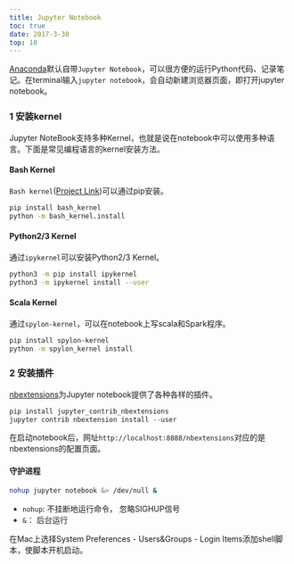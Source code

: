 ```yaml
---
title: Jupyter Notebook
toc: true
date: 2017-3-30
top: 10
---
```


[Anaconda](../Python/Python配置.md)默认自带`Jupyter Notebook`，可以很方便的运行Python代码、记录笔记。在terminal输入`jupyter notebook`，会自动新建浏览器页面，即打开jupyter notebook。


### 1 安装kernel

Jupyter NoteBook支持多种Kernel，也就是说在notebook中可以使用多种语言。下面是常见编程语言的kernel安装方法。


#### Bash Kernel

`Bash kernel`([Project Link](https://github.com/takluyver/bash_kernel))可以通过pip安装。

```bash
pip install bash_kernel
python -m bash_kernel.install
```

#### Python2/3 Kernel

通过`ipykernel`可以安装Python2/3 Kernel。

```bash
python3 -m pip install ipykernel
python3 -m ipykernel install --user
```

#### Scala Kernel

通过`spylon-kernel`，可以在notebook上写scala和Spark程序。

```bash
pip install spylon-kernel
python -m spylon_kernel install
```

### 2 安装插件

[nbextensions](https://jupyter-contrib-nbextensions.readthedocs.io/en/latest/install.html)为Jupyter notebook提供了各种各样的插件。

```Python
pip install jupyter_contrib_nbextensions
jupyter contrib nbextension install --user
```

在启动notebook后，网址`http://localhost:8888/nbextensions`对应的是nbextensions的配置页面。


#### 守护进程

```bash
nohup jupyter notebook &> /dev/null &
```

* `nohup`: 不挂断地运行命令， 忽略SIGHUP信号
* `&`： 后台运行

在Mac上选择System Preferences - Users&Groups - Login Items添加shell脚本，使脚本开机启动。